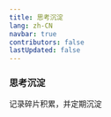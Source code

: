 ```yaml
---
title: 思考沉淀
lang: zh-CN
navbar: true
contributors: false
lastUpdated: false
---
```


### 思考沉淀

记录碎片积累，并定期沉淀
